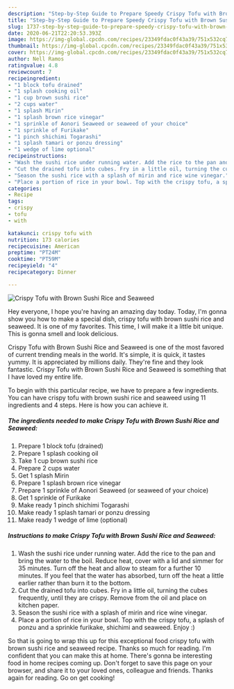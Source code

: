 ```yaml
---
description: "Step-by-Step Guide to Prepare Speedy Crispy Tofu with Brown Sushi Rice and Seaweed"
title: "Step-by-Step Guide to Prepare Speedy Crispy Tofu with Brown Sushi Rice and Seaweed"
slug: 1737-step-by-step-guide-to-prepare-speedy-crispy-tofu-with-brown-sushi-rice-and-seaweed
date: 2020-06-21T22:20:53.393Z
image: https://img-global.cpcdn.com/recipes/23349fdac0f43a39/751x532cq70/crispy-tofu-with-brown-sushi-rice-and-seaweed-recipe-main-photo.jpg
thumbnail: https://img-global.cpcdn.com/recipes/23349fdac0f43a39/751x532cq70/crispy-tofu-with-brown-sushi-rice-and-seaweed-recipe-main-photo.jpg
cover: https://img-global.cpcdn.com/recipes/23349fdac0f43a39/751x532cq70/crispy-tofu-with-brown-sushi-rice-and-seaweed-recipe-main-photo.jpg
author: Nell Ramos
ratingvalue: 4.8
reviewcount: 7
recipeingredient:
- "1 block tofu drained"
- "1 splash cooking oil"
- "1 cup brown sushi rice"
- "2 cups water"
- "1 splash Mirin"
- "1 splash brown rice vinegar"
- "1 sprinkle of Aonori Seaweed or seaweed of your choice"
- "1 sprinkle of Furikake"
- "1 pinch shichimi Togarashi"
- "1 splash tamari or ponzu dressing"
- "1 wedge of lime optional"
recipeinstructions:
- "Wash the sushi rice under running water. Add the rice to the pan and bring the water to the boil. Reduce heat, cover with a lid and simmer for 35 minutes. Turn off the heat and allow to steam for a further 10 minutes. If you feel that the water has absorbed, turn off the heat a little earlier rather than burn it to the bottom."
- "Cut the drained tofu into cubes. Fry in a little oil, turning the cubes frequently, until they are crispy. Remove from the oil and place on kitchen paper."
- "Season the sushi rice with a splash of mirin and rice wine vinegar."
- "Place a portion of rice in your bowl. Top with the crispy tofu, a splash of ponzu and a sprinkle furikake, shichimi and seaweed. Enjoy :)"
categories:
- Recipe
tags:
- crispy
- tofu
- with

katakunci: crispy tofu with 
nutrition: 173 calories
recipecuisine: American
preptime: "PT24M"
cooktime: "PT59M"
recipeyield: "4"
recipecategory: Dinner

---
```



![Crispy Tofu with Brown Sushi Rice and Seaweed](https://img-global.cpcdn.com/recipes/23349fdac0f43a39/751x532cq70/crispy-tofu-with-brown-sushi-rice-and-seaweed-recipe-main-photo.jpg)

Hey everyone, I hope you're having an amazing day today. Today, I'm gonna show you how to make a special dish, crispy tofu with brown sushi rice and seaweed. It is one of my favorites. This time, I will make it a little bit unique. This is gonna smell and look delicious.



Crispy Tofu with Brown Sushi Rice and Seaweed is one of the most favored of current trending meals in the world. It's simple, it is quick, it tastes yummy. It is appreciated by millions daily. They're fine and they look fantastic. Crispy Tofu with Brown Sushi Rice and Seaweed is something that I have loved my entire life.


To begin with this particular recipe, we have to prepare a few ingredients. You can have crispy tofu with brown sushi rice and seaweed using 11 ingredients and 4 steps. Here is how you can achieve it.

<!--inarticleads1-->

##### The ingredients needed to make Crispy Tofu with Brown Sushi Rice and Seaweed:

1. Prepare 1 block tofu (drained)
1. Prepare 1 splash cooking oil
1. Take 1 cup brown sushi rice
1. Prepare 2 cups water
1. Get 1 splash Mirin
1. Prepare 1 splash brown rice vinegar
1. Prepare 1 sprinkle of Aonori Seaweed (or seaweed of your choice)
1. Get 1 sprinkle of Furikake
1. Make ready 1 pinch shichimi Togarashi
1. Make ready 1 splash tamari or ponzu dressing
1. Make ready 1 wedge of lime (optional)




<!--inarticleads2-->

##### Instructions to make Crispy Tofu with Brown Sushi Rice and Seaweed:

1. Wash the sushi rice under running water. Add the rice to the pan and bring the water to the boil. Reduce heat, cover with a lid and simmer for 35 minutes. Turn off the heat and allow to steam for a further 10 minutes. If you feel that the water has absorbed, turn off the heat a little earlier rather than burn it to the bottom.
1. Cut the drained tofu into cubes. Fry in a little oil, turning the cubes frequently, until they are crispy. Remove from the oil and place on kitchen paper.
1. Season the sushi rice with a splash of mirin and rice wine vinegar.
1. Place a portion of rice in your bowl. Top with the crispy tofu, a splash of ponzu and a sprinkle furikake, shichimi and seaweed. Enjoy :)




So that is going to wrap this up for this exceptional food crispy tofu with brown sushi rice and seaweed recipe. Thanks so much for reading. I'm confident that you can make this at home. There's gonna be interesting food in home recipes coming up. Don't forget to save this page on your browser, and share it to your loved ones, colleague and friends. Thanks again for reading. Go on get cooking!
